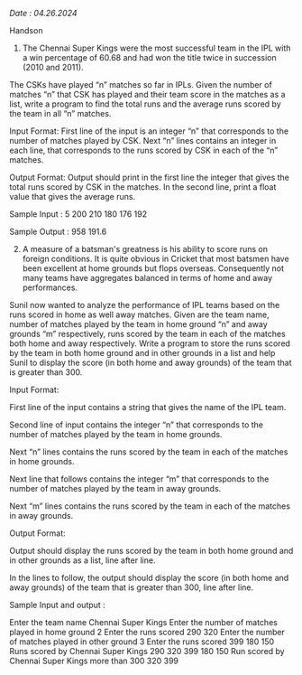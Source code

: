 
*Date : 04.26.2024*

Handson 

1. The Chennai Super Kings were the most successful team in the IPL with a win percentage of 60.68 and had won the title twice in succession (2010 and 2011).

The CSKs have played “n” matches so far in IPLs. Given the number of matches “n” that CSK has played and their team score in the matches as a list, write a program to find the total runs and the average runs scored by the team in all “n” matches.

Input Format:
First line of the input is an integer “n” that corresponds to the number of matches played by CSK.
Next “n” lines contains an integer in each line, that corresponds to the runs scored by CSK in each of the “n” matches.

Output Format:
Output should print in the first line the integer that gives the total runs scored by CSK in the matches.
In the second line, print a float value that gives the average runs.

Sample Input :
5
200
210
180
176
192

Sample Output :
958
191.6


2.  A measure of a batsman's greatness is his ability to score runs on foreign conditions. It is quite obvious in Cricket that most batsmen have been excellent at home grounds but flops overseas. Consequently not many teams have aggregates balanced in terms of home and away performances.

Sunil now wanted to analyze the performance of IPL teams based on the runs scored in home as well away matches. Given are the team name, number of matches played by the team in home ground “n” and away grounds “m” respectively, runs scored by the team in each of the matches both home and away respectively. Write a program to store the runs scored by the team in both home ground and in other grounds in a list and help Sunil to display the score (in both home and away grounds) of the team that is greater than 300.

Input Format:

First line of the input contains a string that gives the name of the IPL team.

Second line of input contains the integer “n” that corresponds to the number of matches played by the team in home grounds.

Next “n” lines contains the runs scored by the team in each of the matches in home grounds.

Next line that follows contains the integer “m” that corresponds to the number of matches played by the team in away grounds.

Next “m” lines contains the runs scored by the team in each of the matches in away grounds.

Output Format:

Output should display the runs scored by the team in both home ground and in other grounds as a list, line after line.

In the lines to follow, the output should display the score (in both home and away grounds) of the team that is greater than 300, line after line.

Sample Input and output : 

Enter the team name 
Chennai Super Kings 
Enter the number of matches played in home ground 
2 
Enter the runs scored 
290
320 
Enter the number of matches played in other ground 
3 
Enter the runs scored 
399
180
150 
Runs scored by Chennai Super Kings 
290 
320 
399 
180 
150 
Run scored by Chennai Super Kings more than 300 
320 
399 



